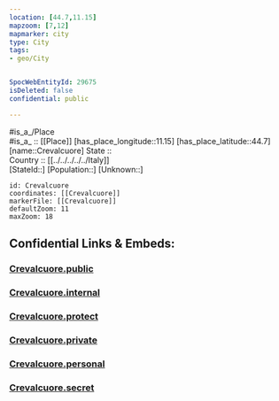 ```yaml
---
location: [44.7,11.15] 
mapzoom: [7,12] 
mapmarker: city 
type: City
tags:
- geo/City


SpocWebEntityId: 29675
isDeleted: false
confidential: public

---
```

#is_a_/Place  
#is_a_ :: [[Place]] 
[has_place_longitude::11.15] 
[has_place_latitude::44.7] 
[name::Crevalcuore] 
State ::  
Country :: [[../../../../../Italy]]  
[StateId::] 
[Population::] 
[Unknown::] 


```leaflet
id: Crevalcuore
coordinates: [[Crevalcuore]] 
markerFile: [[Crevalcuore]] 
defaultZoom: 11 
maxZoom: 18
```


## Confidential Links & Embeds: 

### [Crevalcuore.public](/_public/\Earth\Continent\Europe\Europe~South\Italy\regions~Italy\Emilia-Romagna\Bologna.Province\CityCrevalcuore.public.md) 

### [Crevalcuore.internal](/_internal/\Earth\Continent\Europe\Europe~South\Italy\regions~Italy\Emilia-Romagna\Bologna.Province\CityCrevalcuore.internal.md) 

### [Crevalcuore.protect](/_protect/\Earth\Continent\Europe\Europe~South\Italy\regions~Italy\Emilia-Romagna\Bologna.Province\CityCrevalcuore.protect.md) 

### [Crevalcuore.private](/_private/\Earth\Continent\Europe\Europe~South\Italy\regions~Italy\Emilia-Romagna\Bologna.Province\CityCrevalcuore.private.md) 

### [Crevalcuore.personal](/_personal/\Earth\Continent\Europe\Europe~South\Italy\regions~Italy\Emilia-Romagna\Bologna.Province\CityCrevalcuore.personal.md) 

### [Crevalcuore.secret](/_secret/\Earth\Continent\Europe\Europe~South\Italy\regions~Italy\Emilia-Romagna\Bologna.Province\CityCrevalcuore.secret.md)

